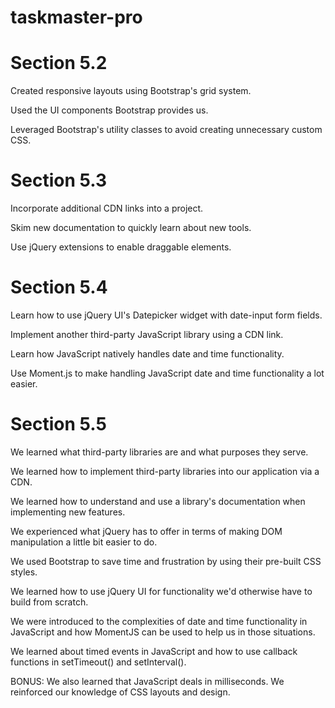 # taskmaster-pro

# Section 5.2

Created responsive layouts using Bootstrap's grid system.

Used the UI components Bootstrap provides us.

Leveraged Bootstrap's utility classes to avoid creating unnecessary custom CSS.

# Section 5.3

Incorporate additional CDN links into a project.

Skim new documentation to quickly learn about new tools.

Use jQuery extensions to enable draggable elements.

# Section 5.4

Learn how to use jQuery UI's Datepicker widget with date-input form fields.

Implement another third-party JavaScript library using a CDN link.

Learn how JavaScript natively handles date and time functionality.

Use Moment.js to make handling JavaScript date and time functionality a lot easier.

# Section 5.5

We learned what third-party libraries are and what purposes they serve.

We learned how to implement third-party libraries into our application via a CDN.

We learned how to understand and use a library's documentation when implementing new features.

We experienced what jQuery has to offer in terms of making DOM manipulation a little bit easier to do.

We used Bootstrap to save time and frustration by using their pre-built CSS styles.

We learned how to use jQuery UI for functionality we'd otherwise have to build from scratch.

We were introduced to the complexities of date and time functionality in JavaScript and how MomentJS can be used to help us in those situations.

We learned about timed events in JavaScript and how to use callback functions in setTimeout() and setInterval().

BONUS: We also learned that JavaScript deals in milliseconds.
We reinforced our knowledge of CSS layouts and design.
